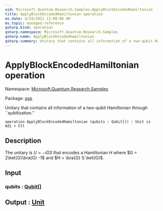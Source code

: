 ```yaml
---
uid: Microsoft.Quantum.Research.Samples.ApplyBlockEncodedHamiltonian
title: ApplyBlockEncodedHamiltonian operation
ms.date: 4/24/2021 12:00:00 AM
ms.topic: managed-reference
qsharp.kind: operation
qsharp.namespace: Microsoft.Quantum.Research.Samples
qsharp.name: ApplyBlockEncodedHamiltonian
qsharp.summary: Unitary that contains all information of a two-qubit Hamiltonian through ``qubitization.''
---
```


# ApplyBlockEncodedHamiltonian operation

Namespace: [Microsoft.Quantum.Research.Samples](xref:Microsoft.Quantum.Research.Samples)

Package: [qsp](https://nuget.org/packages/qsp)


Unitary that contains all information of a two-qubit Hamiltonian through ``qubitization.''

```qsharp
operation ApplyBlockEncodedHamiltonian (qubits : Qubit[]) : Unit is Adj + Ctl
```


## Description

The unitary is $U = -i G S$ that encodes a Hamiltonian $H$ where $G = 2\ket{G}\bra{G} -1$ and $H = \bra{G} S \ket{G}$.

## Input

### qubits : [Qubit](xref:microsoft.quantum.qsharp.valueliterals#qubit-literals)[]





## Output : [Unit](xref:microsoft.quantum.qsharp.valueliterals#unit-literal)


